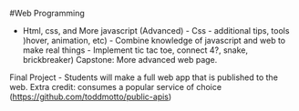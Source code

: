 #Web Programming 

- Html, css, and More javascript (Advanced) - Css - additional tips, tools )hover, animation, etc) - Combine knowledge of javascript and web to make real things - Implement tic tac toe, connect 4?, snake, brickbreaker) 
 Capstone: More advanced web page.

Final Project - Students will make a full web app that is published to the web. Extra credit: consumes a popular service of choice (https://github.com/toddmotto/public-apis)
